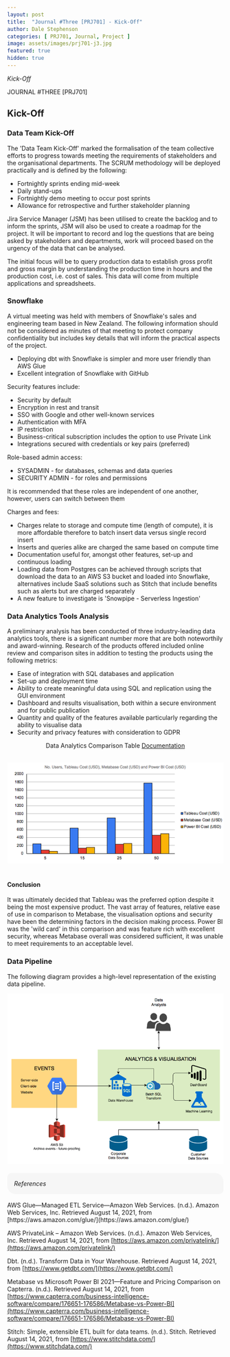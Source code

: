 ```yaml
---
layout: post
title:  "Journal #Three [PRJ701] - Kick-Off" 
author: Dale Stephenson
categories: [ PRJ701, Journal, Project ]
image: assets/images/prj701-j3.jpg
featured: true
hidden: true
---
```

<i>Kick-Off</i>

JOURNAL #THREE [PRJ701]

<h2>Kick-Off</h2>

<h3>Data Team Kick-Off</h3>
 
The 'Data Team Kick-Off' marked the formalisation of the team collective efforts to progress towards meeting the requirements of stakeholders and the organisational departments. The SCRUM methodology will be deployed practically and is defined by the following:
 
- Fortnightly sprints ending mid-week
- Daily stand-ups
- Fortnightly demo meeting to occur post sprints
- Allowance for retrospective and further stakeholder planning 
 
Jira Service Manager (JSM) has been utilised to create the backlog and to inform the sprints, JSM will also be used to create a roadmap for the project. It will be important to record and log the questions that are being asked by stakeholders and departments, work will proceed based on the urgency of the data that can be analysed.
 
The initial focus will be to query production data to establish gross profit and gross margin by understanding the production time in hours and the production cost, i.e. cost of sales. This data will come from multiple applications and spreadsheets.
 
<h3>Snowflake</h3>
 
A virtual meeting was held with members of Snowflake's sales and engineering team based in New Zealand. The following information should not be considered as minutes of that meeting to protect company confidentiality but includes key details that will inform the practical aspects of the project.
 
- Deploying dbt with Snowflake is simpler and more user friendly than AWS Glue 
- Excellent integration of Snowflake with GitHub

Security features include:

- Security by default
- Encryption in rest and transit
- SSO with Google and other well-known services 
- Authentication with MFA
- IP restriction 
- Business-critical subscription includes the option to use Private Link
- Integrations secured with credentials or key pairs (preferred)

Role-based admin access:

- SYSADMIN - for databases, schemas and data queries
- SECURITY ADMIN - for roles and permissions

It is recommended that these roles are independent of one another, however, users can switch between them

Charges and fees:

- Charges relate to storage and compute time (length of compute), it is more affordable therefore to batch insert data versus single record insert
- Inserts and queries alike are charged the same based on compute time 
- Documentation useful for, amongst other features, set-up and continuous loading
- Loading data from Postgres can be achieved through scripts that download the data to an AWS S3 bucket and loaded into Snowflake, alternatives include SaaS solutions such as Stitch that include benefits such as alerts but are charged separately 
- A new feature to investigate is 'Snowpipe - Serverless Ingestion'
 
<h3>Data Analytics Tools Analysis</h3>
 
A preliminary analysis has been conducted of three industry-leading data analytics tools, there is a significant number more that are both noteworthily and award-winning. Research of the products offered included online review and comparison sites in addition to testing the products using the following metrics:
 
- Ease of integration with SQL databases and application
- Set-up and deployment time
- Ability to create meaningful data using SQL and replication using the GUI environment 
- Dashboard and results visualisation, both within a secure environment and for public publication
- Quantity and quality of the features available particularly regarding the ability to visualise data   
- Security and privacy features with consideration to GDPR 

<center><object data="/assets/docs/prj-j3-1-DataAnalyticsComparison-Table.pdf" type="application/pdf" width="100%" height="625px">
  <p>Data Analytics Comparison Table <a href="/assets/docs/prj-j3-1-DataAnalyticsComparison-Table.pdf">Documentation</a></p>
</object></center><br>

<center><img src="/assets/images/prj-j3-2-DataAnalyticsComparison-Chart.png" alt="Data Analytics Comparison Chart"></center><br>
 
<h4>Conclusion</h4>

It was ultimately decided that Tableau was the preferred option despite it being the most expensive product. The vast array of features, relative ease of use in comparison to Metabase, the visualisation options and security have been the determining factors in the decision making process. Power BI was the 'wild card' in this comparison and was feature rich with excellent security, whereas Metabase overall was considered sufficient, it was unable to meet requirements to an acceptable level. 
 
<h3>Data Pipeline</h3>
 
The following diagram provides a high-level representation of the existing data pipeline.

<center><img src="/assets/images/prj-j3-3-DataPipeline.png" alt="High level Data Pipeline"></center><br>

<div style="background-color: #f6f6f6; padding: 1rem; border-radius: 10px 20px;"> 
    <i>References</i>
</div>
<br>
AWS Glue—Managed ETL Service—Amazon Web Services. (n.d.). Amazon Web Services, Inc. Retrieved August 14, 2021, from [https://aws.amazon.com/glue/](https://aws.amazon.com/glue/)

AWS PrivateLink – Amazon Web Services. (n.d.). Amazon Web Services, Inc. Retrieved August 14, 2021, from [https://aws.amazon.com/privatelink/](https://aws.amazon.com/privatelink/)

Dbt. (n.d.). Transform Data in Your Warehouse. Retrieved August 14, 2021, from [https://www.getdbt.com/](https://www.getdbt.com/)

Metabase vs Microsoft Power BI 2021—Feature and Pricing Comparison on Capterra. (n.d.). Retrieved August 14, 2021, from [https://www.capterra.com/business-intelligence-software/compare/176651-176586/Metabase-vs-Power-BI](https://www.capterra.com/business-intelligence-software/compare/176651-176586/Metabase-vs-Power-BI)

Stitch: Simple, extensible ETL built for data teams. (n.d.). Stitch. Retrieved August 14, 2021, from [https://www.stitchdata.com/](https://www.stitchdata.com/)
